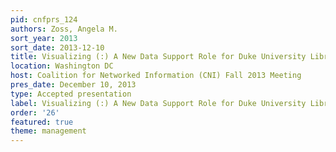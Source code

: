 ```yaml
---
pid: cnfprs_124
authors: Zoss, Angela M.
sort_year: 2013
sort_date: 2013-12-10
title: Visualizing (:) A New Data Support Role for Duke University Libraries
location: Washington DC
host: Coalition for Networked Information (CNI) Fall 2013 Meeting
pres_date: December 10, 2013
type: Accepted presentation
label: Visualizing (:) A New Data Support Role for Duke University Libraries
order: '26'
featured: true
theme: management
---
```

